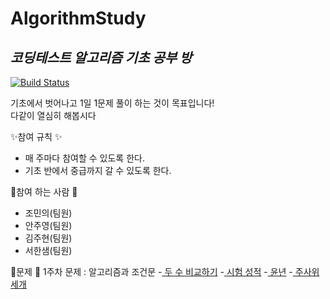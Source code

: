 # AlgorithmStudy
## _코딩테스트 알고리즘 기초 공부 방_

[![Build Status](https://travis-ci.org/joemccann/dillinger.svg?branch=master)](https://travis-ci.org/joemccann/dillinger)

기초에서 벗어나고 1일 1문제 풀이 하는 것이 목표입니다!<br>
다같이 열심히 해봅시다

✨참여 규칙 ✨
 - 매 주마다 참여할 수 있도록 한다.
 - 기초 반에서 중급까지 갈 수 있도록 한다.

💎참여 하는 사람 💎
 - 조민의(팀원)
 - 안주영(팀원)
 - 김주현(팀원)
 - 서한샘(팀원)

🍂문제 🍂
  1주차 문제 : 알고리즘과 조건문
   -[	두 수 비교하기](https://www.acmicpc.net/problem/1330)
   -[	시험 성적](https://www.acmicpc.net/problem/9498)
   -[	윤년](https://www.acmicpc.net/problem/2753)
   -[	주사위 세개](https://www.acmicpc.net/problem/2480)
   
